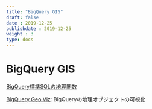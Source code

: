 ```yaml
---
title: "BigQuery GIS"
draft: false
date : 2019-12-25
publishdate : 2019-12-25
weight : 3
type: docs
---
```



# BigQuery GIS

[BigQuery標準SQLの地理関数](https://cloud.google.com/bigquery/docs/reference/standard-sql/geography_functions?hl=ja)

[BigQuery Geo Viz](https://bigquerygeoviz.appspot.com/): BigQueryの地理オブジェクトの可視化




